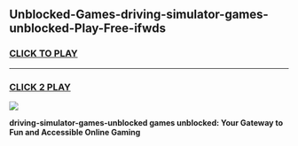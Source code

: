 
## Unblocked-Games-driving-simulator-games-unblocked-Play-Free-ifwds
<h3>
<a href="https://premium76.site?title=driving-simulator-games-unblocked&ref=22A">CLICK TO PLAY</a></h3>
<hr>

<h3>
<a href="https://premium76.site?title=driving-simulator-games-unblocked&ref=22A">CLICK 2 PLAY</a>
  
</h3>

<a href="https://premium76.site?title=driving-simulator-games-unblocked&ref=22A"><img src="https://clearcache.store/games.png"></a>


**driving-simulator-games-unblocked games unblocked: Your Gateway to Fun and Accessible Online Gaming**
